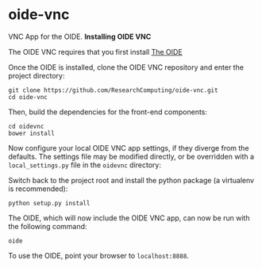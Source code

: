 # oide-vnc
VNC App for the OIDE.
**Installing OIDE VNC**

The OIDE VNC requires that you first install [The OIDE](https://github.com/ResearchComputing/OIDE)

Once the OIDE is installed, clone the OIDE VNC repository and enter the project directory:
```
git clone https://github.com/ResearchComputing/oide-vnc.git
cd oide-vnc
```
Then, build the dependencies for the front-end components:
```
cd oidevnc
bower install
```

Now configure your local OIDE VNC app settings, if they diverge from the defaults. The settings file may be modified directly, or be overridden with a `local_settings.py` file in the `oidevnc` directory:

Switch back to the project root and install the python package (a virtualenv is recommended):
```
python setup.py install
```
The OIDE, which will now include the OIDE VNC app, can now be run with the following command:
```
oide
```
To use the OIDE, point your browser to `localhost:8888`.

